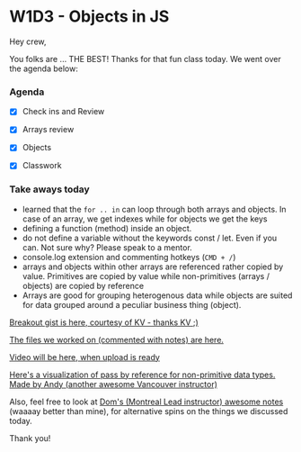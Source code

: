 # W1D3 - Objects in JS

Hey crew,

You folks are ... THE BEST! Thanks for that fun class today. We went over the agenda below:

### Agenda
- [x] Check ins and Review
- [x] Arrays review
- [x] Objects
- [x] Classwork


### Take aways today

- learned that the `for .. in` can loop through both arrays and objects. In case of an array, we get indexes while for objects we get the keys
- defining a function (method) inside an object.
- do not define a variable without the keywords const / let. Even if you can. Not sure why? Please speak to a mentor.
- console.log extension and commenting hotkeys (`CMD + /`)
- arrays and objects within other arrays are referenced rather copied by value. Primitives are copied by value while non-primitives (arrays / objects) are copied by reference
- Arrays are good for grouping heterogenous data while objects are suited for data grouped around a peculiar business thing (object).

[Breakout gist is here, courtesy of KV - thanks KV ;)](https://gist.github.com/hafbau/ffc28b276c621127c4c6b80e51e86e69)

[The files we worked on (commented with notes) are here.](https://github.com/hafbau/lecture_notes/w1d3)

[Video will be here, when upload is ready](#)

[Here's a visualization of pass by reference for non-primitive data types. Made by Andy (another awesome Vancouver instructor)](http://pythontutor.com/javascript.html#code=const%20myObj%20%3D%20%7B%20name%3A%20'Alice'%20%7D%3B%0A%0Aconst%20changeName%20%3D%20function%28obj%29%20%7B%0A%20%20obj.name%20%3D%20'Bob'%3B%0A%20%20console.log%28'inside',%20obj.name%29%3B%0A%7D%3B%0A%0AchangeName%28myObj%29%3B%0Aconsole.log%28'outside',%20myObj.name%29%3B&mode=edit&origin=opt-frontend.js&py=js&rawInputLstJSON=%5B%5D)

Also, feel free to look at [Dom's (Montreal Lead instructor) awesome notes](https://gist.github.com/DominicTremblay/246f70931394316eaaa81d5a3e6b30d7) (waaaay better than mine), for alternative spins on the things we discussed today.

Thank you!